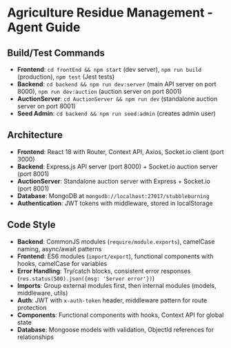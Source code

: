 # Agriculture Residue Management - Agent Guide

## Build/Test Commands
- **Frontend**: `cd frontEnd && npm start` (dev server), `npm run build` (production), `npm test` (Jest tests)
- **Backend**: `cd backend && npm run dev:server` (main API server on port 8000), `npm run dev:auction` (auction server on port 8001)  
- **AuctionServer**: `cd AuctionServer && npm run dev` (standalone auction server on port 8001)
- **Seed Admin**: `cd backend && npm run seed:admin` (creates admin user)

## Architecture
- **Frontend**: React 18 with Router, Context API, Axios, Socket.io client (port 3000)
- **Backend**: Express.js API server (port 8000) + Socket.io auction server (port 8001)
- **AuctionServer**: Standalone auction server with Express + Socket.io (port 8001)
- **Database**: MongoDB at `mongodb://localhost:27017/stubbleburning`
- **Authentication**: JWT tokens with middleware, stored in localStorage

## Code Style
- **Backend**: CommonJS modules (`require/module.exports`), camelCase naming, async/await patterns
- **Frontend**: ES6 modules (`import/export`), functional components with hooks, camelCase for variables
- **Error Handling**: Try/catch blocks, consistent error responses (`res.status(500).json({msg: 'Server error'})`)
- **Imports**: Group external modules first, then internal modules (models, middleware, utils)
- **Auth**: JWT with `x-auth-token` header, middleware pattern for route protection
- **Components**: Functional components with hooks, Context API for global state
- **Database**: Mongoose models with validation, ObjectId references for relationships
